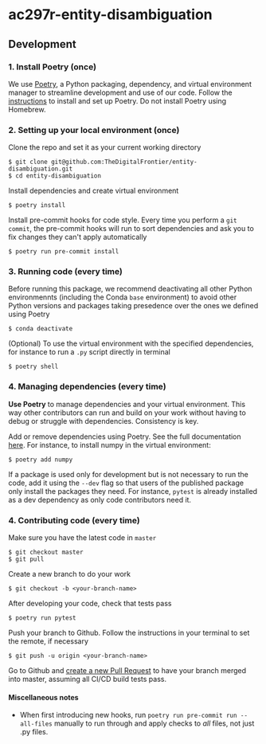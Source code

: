 # ac297r-entity-disambiguation

## Development
### 1. Install Poetry (once)
We use [Poetry](https://python-poetry.org/), a Python packaging, dependency, and virtual environment manager to streamline development and use of our code. Follow the [instructions](https://python-poetry.org/docs/#installation) to install and set up Poetry. Do not install Poetry using Homebrew.

### 2. Setting up your local environment (once)
Clone the repo and set it as your current working directory

    $ git clone git@github.com:TheDigitalFrontier/entity-disambiguation.git
    $ cd entity-disambiguation

Install dependencies and create virtual environment

    $ poetry install

Install pre-commit hooks for code style. Every time you perform a `git commit`, the pre-commit hooks will run to sort dependencies and ask you to fix changes they can't apply automatically

    $ poetry run pre-commit install

### 3. Running code (every time)
Before running this package, we recommend deactivating all other Python environmennts (including the Conda `base` environment) to avoid other Python versions and packages taking presedence over the ones we defined using Poetry

    $ conda deactivate

(Optional) To use the virtual environment with the specified dependencies, for instance to run a `.py` script directly in terminal

    $ poetry shell

### 4. Managing dependencies (every time)
**Use Poetry** to manage dependencies and your virtual environment. This way other contributors can run and build on your work without having to debug or struggle with dependencies. Consistency is key.

Add or remove dependencies using Poetry. See the full documentation [here](https://python-poetry.org/docs/cli/#add). For instance, to install numpy in the virtual environment:

    $ poetry add numpy

If a package is used only for development but is not necessary to run the code, add it using the `--dev` flag so that users of the published package only install the packages they need. For instance, `pytest` is already installed as a dev dependency as only code contributors need it.

### 4. Contributing code (every time)
Make sure you have the latest code in `master`

    $ git checkout master
    $ git pull

Create a new branch to do your work

    $ git checkout -b <your-branch-name>

After developing your code, check that tests pass

    $ poetry run pytest 

Push your branch to Github. Follow the instructions in your terminal to set the remote, if necessary

    $ git push -u origin <your-branch-name>

Go to Github and [create a new Pull Request](https://github.com/TheDigitalFrontier/entity-disambiguation/pulls) to have your branch merged into master, assuming all CI/CD build tests pass.

#### Miscellaneous notes
- When first introducing new hooks, run `poetry run pre-commit run --all-files` manually to run through and apply checks to *all* files, not just .py files.